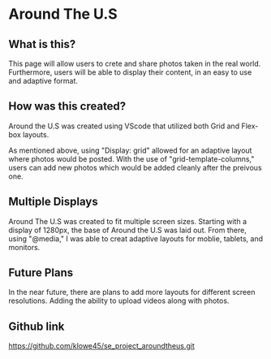 # Around The U.S

## What is this?

This page will allow users to crete and share photos taken in the real world. Furthermore, users will be able to display their content, in an easy to use and adaptive format.

## How was this created?

Around the U.S was created using VScode that utilized both Grid and Flex-box layouts.

As mentioned above, using "Display: grid" allowed for an adaptive layout where photos would be posted. With the use of "grid-template-columns," users can add new photos which would be added cleanly after the preivous one.

## Multiple Displays

Around The U.S was created to fit multiple screen sizes. Starting with a display of 1280px, the base of Around the U.S was laid out. From there, using "@media," I was able to creat adaptive layouts for moblie, tablets, and monitors.

## Future Plans

In the near future, there are plans to add more layouts for different screen resolutions. Adding the ability to upload videos along with photos.

## Github link

https://github.com/klowe45/se_project_aroundtheus.git
